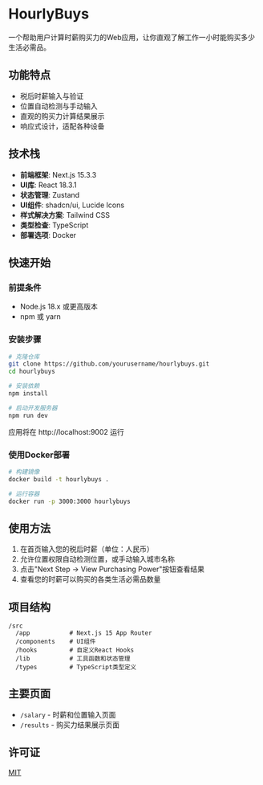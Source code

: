 


          
# HourlyBuys

一个帮助用户计算时薪购买力的Web应用，让你直观了解工作一小时能购买多少生活必需品。

## 功能特点
- 税后时薪输入与验证
- 位置自动检测与手动输入
- 直观的购买力计算结果展示
- 响应式设计，适配各种设备

## 技术栈
- **前端框架**: Next.js 15.3.3
- **UI库**: React 18.3.1
- **状态管理**: Zustand
- **UI组件**: shadcn/ui, Lucide Icons
- **样式解决方案**: Tailwind CSS
- **类型检查**: TypeScript
- **部署选项**: Docker

## 快速开始

### 前提条件
- Node.js 18.x 或更高版本
- npm 或 yarn

### 安装步骤
```bash
# 克隆仓库
git clone https://github.com/yourusername/hourlybuys.git
cd hourlybuys

# 安装依赖
npm install

# 启动开发服务器
npm run dev
```

应用将在 http://localhost:9002 运行

### 使用Docker部署
```bash
# 构建镜像
docker build -t hourlybuys .

# 运行容器
docker run -p 3000:3000 hourlybuys
```

## 使用方法
1. 在首页输入您的税后时薪（单位：人民币）
2. 允许位置权限自动检测位置，或手动输入城市名称
3. 点击"Next Step → View Purchasing Power"按钮查看结果
4. 查看您的时薪可以购买的各类生活必需品数量

## 项目结构
```
/src
  /app           # Next.js 15 App Router
  /components    # UI组件
  /hooks         # 自定义React Hooks
  /lib           # 工具函数和状态管理
  /types         # TypeScript类型定义
```

## 主要页面
- `/salary` - 时薪和位置输入页面
- `/results` - 购买力结果展示页面

## 许可证
[MIT](LICENSE)
        

